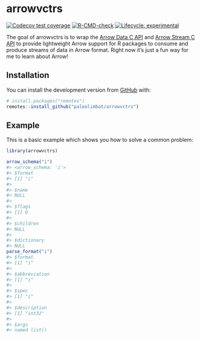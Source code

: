 
<!-- README.md is generated from README.Rmd. Please edit that file -->

# arrowvctrs

<!-- badges: start -->

[![Codecov test
coverage](https://codecov.io/gh/paleolimbot/arrowvctrs/branch/master/graph/badge.svg)](https://codecov.io/gh/paleolimbot/arrowvctrs?branch=master)
[![R-CMD-check](https://github.com/paleolimbot/arrowvctrs/workflows/R-CMD-check/badge.svg)](https://github.com/paleolimbot/arrowvctrs/actions)
[![Lifecycle:
experimental](https://img.shields.io/badge/lifecycle-experimental-orange.svg)](https://lifecycle.r-lib.org/articles/stages.html#experimental)
<!-- badges: end -->

The goal of arrowvctrs is to wrap the [Arrow Data C
API](https://arrow.apache.org/docs/format/CDataInterface.html) and
[Arrow Stream C
API](https://arrow.apache.org/docs/format/CStreamInterface.html) to
provide lightweight Arrow support for R packages to consume and produce
streams of data in Arrow format. Right now it’s just a fun way for me to
learn about Arrow!

## Installation

You can install the development version from
[GitHub](https://github.com/) with:

``` r
# install.packages("remotes")
remotes::install_github("paleolimbot/arrowvctrs")
```

## Example

This is a basic example which shows you how to solve a common problem:

``` r
library(arrowvctrs)

arrow_schema("i")
#> <arrow_schema: 'i'>
#> $format
#> [1] "i"
#> 
#> $name
#> NULL
#> 
#> $flags
#> [1] 0
#> 
#> $children
#> NULL
#> 
#> $dictionary
#> NULL
parse_format("i")
#> $format
#> [1] "i"
#> 
#> $abbreviation
#> [1] "i"
#> 
#> $spec
#> [1] "i"
#> 
#> $description
#> [1] "int32"
#> 
#> $args
#> named list()
```
